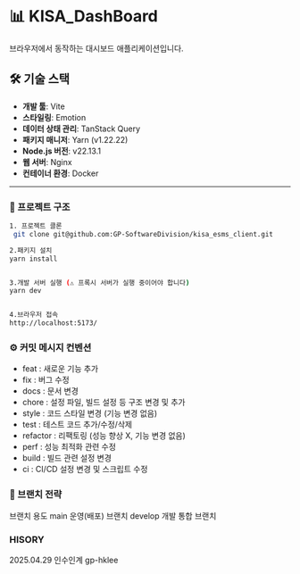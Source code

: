 
# 📊 KISA_DashBoard

브라우저에서 동작하는 대시보드 애플리케이션입니다.

## 🛠 기술 스택

- **개발 툴**: Vite
- **스타일링**: Emotion
- **데이터 상태 관리**: TanStack Query
- **패키지 매니저**: Yarn (v1.22.22)
- **Node.js 버전**: v22.13.1
- **웹 서버**: Nginx
- **컨테이너 환경**: Docker

---

### 🧭 프로젝트 구조

```bash
1. 프로젝트 클론
 git clone git@github.com:GP-SoftwareDivision/kisa_esms_client.git

2.패키지 설치
yarn install


3.개발 서버 실행 (⚠️ 프록시 서버가 실행 중이어야 합니다)
yarn dev


4.브라우저 접속
http://localhost:5173/

```

### ⚙️ 커밋 메시지 컨벤션

- feat : 새로운 기능 추가
- fix : 버그 수정
- docs : 문서 변경
- chore : 설정 파일, 빌드 설정 등 구조 변경 및 추가
- style : 코드 스타일 변경 (기능 변경 없음)
- test : 테스트 코드 추가/수정/삭제
- refactor : 리팩토링 (성능 향상 X, 기능 변경 없음)
- perf : 성능 최적화 관련 수정
- build : 빌드 관련 설정 변경
- ci : CI/CD 설정 변경 및 스크립트 수정



### 🚧 브랜치 전략

브랜치 용도
main 운영(배포) 브랜치
develop 개발 통합 브랜치

### HISORY

2025.04.29 인수인계 gp-hklee